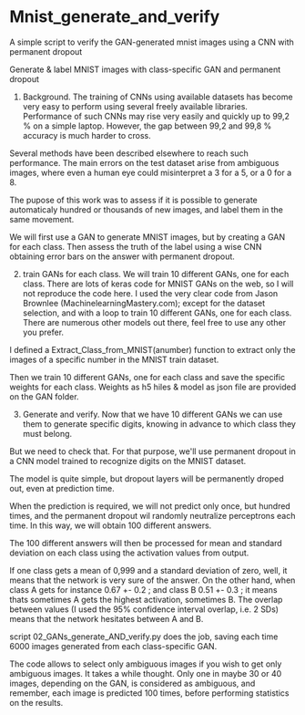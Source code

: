 # Mnist_generate_and_verify
A simple script to verify the GAN-generated mnist images using a CNN with permanent dropout

Generate & label MNIST images with class-specific GAN and permanent dropout

1. Background.
The training of CNNs using available datasets has become very easy to perform using several freely available libraries. Performance of such CNNs may rise very easily and quickly up to 99,2 % on a simple laptop. 
However, the gap between 99,2 and 99,8 % accuracy is much harder to cross. 

Several methods have been described elsewhere to reach such performance. The main errors on the test dataset arise from ambiguous images, where even a human eye could misinterpret a 3 for a 5, or a 0 for a 8. 

The pupose of this work was to assess if it is possible to generate automaticaly hundred or thousands of new images, and label them in the same movement.

We will first use a GAN to generate MNIST images, but by creating a GAN for each class.
Then assess the truth of the label using a wise CNN obtaining error bars on the answer with permanent dropout.

2. train GANs for each class.
We will train 10 different GANs, one for each class. 
There are lots of keras code for MNIST GANs on the web, so I will not reproduce the code here. I used the very clear code from Jason Brownlee (MachinelearningMastery.com); except for the dataset selection, and with a loop to train 10 different GANs, one for each class.
There are numerous other models out there, feel free to use any other you prefer. 

I defined a Extract_Class_from_MNIST(anumber) function to extract only the images of a specific number in the MNIST train dataset.

Then we train 10 different GANs, one for each class and save the specific weights for each class. Weights as h5 hiles & model as json file are provided on the GAN folder.

3. Generate and verify.
Now that we have 10 different GANs we can use them to generate specific digits, knowing in advance to which class they must belong.

But we need to check that. For that purpose, we'll use permanent dropout in a CNN model trained to recognize digits on the MNIST dataset.

The model is quite simple, but dropout layers will be permanently droped out, even at prediction time.

When the prediction is required, we will not predict only once, but hundred times, and the permanent dropout wil randomly neutralize perceptrons each time. In this way, we will obtain 100 different answers.

The 100 different answers will then be processed for mean and standard deviation on each class using the activation values from output.

If one class gets a mean of 0,999 and a standard deviation of zero, well, it means that the network is very sure of the answer.
On the other hand, when class A gets for instance 0.67 +- 0.2 ; and class B 0.51 +- 0.3 ; it means thats sometimes A gets the highest activation, sometimes B. The overlap between values (I used the 95% confidence interval overlap, i.e. 2 SDs) means that the network hesitates between A and B.

script 02_GANs_generate_AND_verify.py does the job, saving each time 6000 images generated from each class-specific GAN.

The code allows to select only ambiguous images if you wish to get only ambiguous images. It takes a while thought. Only one in maybe 30 or 40 images, depending on the GAN, is considered as ambiguous, and remember, each image is predicted 100 times, before performing statistics on the results.  


